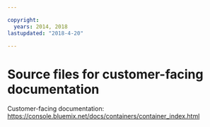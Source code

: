 ```yaml
---

copyright:
  years: 2014, 2018
lastupdated: "2018-4-20"

---
```


# Source files for customer-facing documentation

Customer-facing documentation: https://console.bluemix.net/docs/containers/container_index.html



